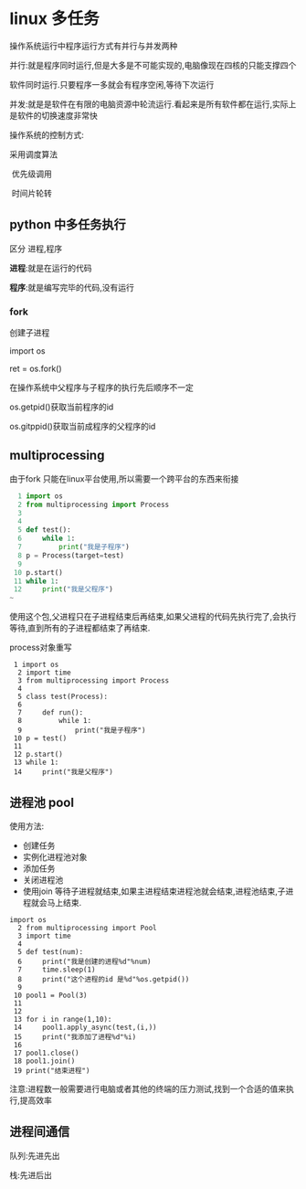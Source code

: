 # linux 多任务

操作系统运行中程序运行方式有并行与并发两种

并行:就是程序同时运行,但是大多是不可能实现的,电脑像现在四核的只能支撑四个

软件同时运行.只要程序一多就会有程序空闲,等待下次运行

并发:就是是软件在有限的电脑资源中轮流运行.看起来是所有软件都在运行,实际上是软件的切换速度非常快



操作系统的控制方式:

采用调度算法

​	优先级调用

​	时间片轮转



## python 中多任务执行

区分 进程,程序

**进程**:就是在运行的代码

**程序**:就是编写完毕的代码,没有运行

### fork

创建子进程

import os 

 ret  = os.fork()

在操作系统中父程序与子程序的执行先后顺序不一定 

os.getpid()获取当前程序的id

os.gitppid()获取当前成程序的父程序的id

<!--fork 炸弹:while True:os.fork()-->

## multiprocessing

由于fork 只能在linux平台使用,所以需要一个跨平台的东西来衔接

```python
  1	import os
  2 from multiprocessing import Process
  3 
  4 
  5 def test():
  6     while 1:
  7         print("我是子程序")
  8 p = Process(target=test)
  9 
 10 p.start()
 11 while 1:
 12     print("我是父程序")
~                             
```

使用这个包,父进程只在子进程结束后再结束,如果父进程的代码先执行完了,会执行等待,直到所有的子进程都结束了再结束.

 process对象重写

```ppytho
 1 import os
  2 import time
  3 from multiprocessing import Process
  4 
  5 class test(Process):
  6 
  7     def run():
  8         while 1:
  9             print("我是子程序")
 10 p = test()
 11 
 12 p.start()
 13 while 1:
 14     print("我是父程序")
```

## 进程池 pool 

使用方法:

* 创建任务
* 实例化进程池对象
* 添加任务
* 关闭进程池 
*  使用join 等待子进程就结束,如果主进程结束进程池就会结束,进程池结束,子进程就会马上结束.



```
import os 
  2 from multiprocessing import Pool 
  3 import time 
  4  
  5 def test(num): 
  6     print("我是创建的进程%d"%num) 
  7     time.sleep(1) 
  8     print("这个进程的id 是%d"%os.getpid()) 
  9  
 10 pool1 = Pool(3) 
 11  
 12  
 13 for i in range(1,10): 
 14     pool1.apply_async(test,(i,)) 
 15     print("我添加了进程%d"%i) 
 16  
 17 pool1.close() 
 18 pool1.join() 
 19 print("结束进程")

```

注意:进程数一般需要进行电脑或者其他的终端的压力测试,找到一个合适的值来执行,提高效率

## 进程间通信

队列:先进先出

栈:先进后出